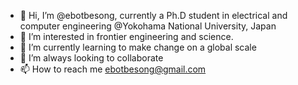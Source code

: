 - 👋 Hi, I’m @ebotbesong, currently a Ph.D student in electrical and computer engineering  @Yokohama National University, Japan
- 👀 I’m interested in frontier engineering and science.
- 🌱 I’m currently learning to make change on a global scale 
- 💞️ I’m always looking to collaborate 
- 📫 How to reach me ebotbesong@gmail.com

<!---
ebotbesong/ebotbesong is a ✨ special ✨ repository because its `README.md` (this file) appears on your GitHub profile.
You can click the Preview link to take a look at your changes.
--->
